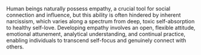 Human beings naturally possess empathy, a crucial tool for social connection and influence, but this ability is often hindered by inherent narcissism, which varies along a spectrum from deep, toxic self-absorption to healthy self-love. Developing empathy involves an open, flexible attitude, emotional attunement, analytical understanding, and continual practice, enabling individuals to transcend self-focus and genuinely connect with others.
